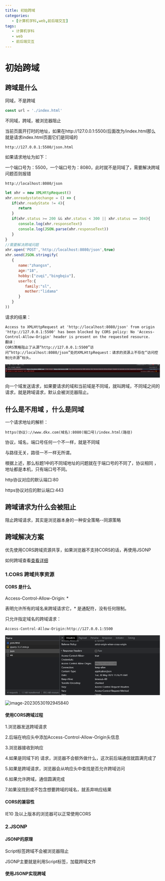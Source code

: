 ```yaml
---
title: 初始跨域
categories:
   - [计算机学科,web,前后端交互]
tags:
   - 计算机学科
   - web
   - 前后端交互
---
```


# 初始跨域

## 跨域是什么

同域，不是跨域

```js
const url = './index.html'
```

不同域，跨域，被浏览器阻止

当前页面开打时的地址，如果在http://127.0.0.1:5500/后面改为/index.html那么就是请求index.html页面它们是同域的

```http
http://127.0.0.1:5500/json.html
```

如果请求地址为如下：

一个端口号为：5500，一个端口号为：8080，此时就不是同域了，需要解决跨域问题否则报错

```http
http://localhost:8080/json
```

```js
let xhr = new XMLHttpRequest()
xhr.onreadystatechange = () => {
   if(xhr.readyState != 4){
      return
   }
   if(xhr.status >= 200 && xhr.status < 300 || xhr.status == 304){
      console.log(xhr.responseText)
      console.log(JSON.parse(xhr.responseText))
   }
}
//需要解决跨域问题
xhr.open('POST','http://localhost:8080/json',true)
xhr.send(JSON.stringify(
   {
      name:"zhangsn",
      age:"18",
      hobby:["zuqi","bingbqiu"],
      userTo:{
         family:"sl",
         mother:"lidama"
      }
   }
))
```

请求的结果：

```
Access to XMLHttpRequest at 'http://localhost:8080/json' from origin 'http://127.0.0.1:5500' has been blocked by CORS policy: No 'Access-Control-Allow-Origin' header is present on the requested resource.
翻译：
CORS策略阻止了从源“http://127.0.0.1:5500”访问“http://localhost:8080/json”处的XMLHttpRequest：请求的资源上不存在“访问控制允许源”标头。
```

![image-20230530170322006](https://raw.githubusercontent.com/PigPigLetsGo/imeages/master/202308040733601.png)

向一个域发送请求，如果要请求的域和当前域是不同域，就叫跨域，不同域之间的请求，就是跨域请求，默认会被浏览器阻止。

## 什么是不用域 ，什么是同域

一个请求地址的解析：

```http
https(协议)://www.dkx.com(域名):8080(端口号)/index.html(路径)
```

协议，域名，端口号任何一个不一样，就是不同域

与路径无关，路径一不一样无所谓。

根据上述，那么标题1中的不同域地址的问题就在于端口号的不同了，协议相同 ，地址都是本机，只有端口号不同。

http协议对应的默认端口:80

https协议对应的默认端口:443

## 跨域请求为什么会被阻止

阻止跨域请求，其实是浏览器本身的一种安全策略--同源策略

## 跨域解决方案

优先使用CORS跨域资源共享，如果浏览器不支持CORS的话，再使用JSONP

如何跨域查看[查看详细](../../Spring/SpringBoot+vue前后端对接.md) 

### 1.CORS 跨域共享资源

#### CORS 是什么

Access-Control-Allow-Origin: *

表明允许所有的域名来跨域请求它，* 是通配符，没有任何限制。

只允许指定域名的跨域请求：

```
Access-Control-Allow-Origin:http://127.0.0.1:5500
```

![image-20230530192931118](https://raw.githubusercontent.com/PigPigLetsGo/imeages/master/202308040734566.png)

![image-20230530192945840](./images/image-20230530192945840.png)

#### 使用CORS跨域过程

1.浏览器发送跨域请求

2.后端在响应头中添加Access-Control-Allow-Origin头信息

3.浏览器接收到响应

4.如果是同域下的 请求，浏览器不会额外做什么，这次前后端通信就圆满完成了

5.如果是跨域请求，浏览器会从响应头中查找是否允许跨域访问

6.如果允许跨域，通信圆满完成

7.如果没找到或不包含想要跨域的域名，就丢弃响应结果

#### CORS的兼容性

IE10 及以上版本的浏览器可以正常使用CORS

### 2.JSONP

#### JSONP的原理

Script标签跨域不会被浏览器阻止

JSONP主要就是利用Script标签，加载跨域文件

#### 使用JSONP实现跨域